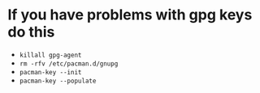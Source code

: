 # If you have problems with gpg keys do this
* `killall gpg-agent`
* `rm -rfv /etc/pacman.d/gnupg`
* `pacman-key --init`
* `pacman-key --populate`